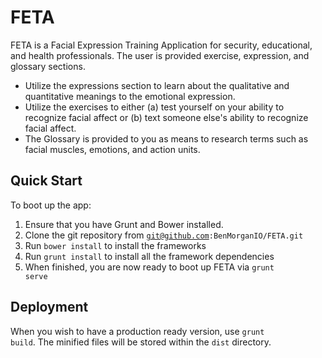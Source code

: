 FETA
====
FETA is a Facial Expression Training Application for security, educational, and health professionals. The user is provided exercise, expression, and glossary sections.

* Utilize the expressions section to learn about the qualitative and quantitative meanings to the emotional expression.
* Utilize the exercises to either (a) test yourself on your ability to recognize facial affect or (b) text someone else's ability to recognize facial affect.
* The Glossary is provided to you as means to research terms such as facial muscles, emotions, and action units.

Quick Start
-----------------
To boot up the app:

1. Ensure that you have Grunt and Bower installed.
2. Clone the git repository from <code>git@github.com:BenMorganIO/FETA.git</code>
3. Run <code>bower install</code> to install the frameworks
4. Run <code>grunt install</code> to install all the framework dependencies
5. When finished, you are now ready to boot up FETA via <code>grunt serve</code>

Deployment
-----------------
When you wish to have a production ready version, use <code>grunt build</code>. The minified files will be stored within the <code>dist</code> directory.